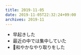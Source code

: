```yaml
---
title: 2019-11-05
date: 2019-11-05T22:32:24+09:00
archives: 2019-11
---
```


- 早起きした
- 最近の中では集中していた
- 和やかなやり取りをした
